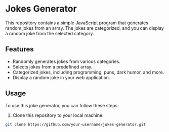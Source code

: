 # Jokes Generator

This repository contains a simple JavaScript program that generates random jokes from an array. The jokes are categorized, and you can display a random joke from the selected category.

## Features
- Randomly generates jokes from various categories.
- Selects jokes from a predefined array.
- Categorized jokes, including programming, puns, dark humor, and more.
- Display a random joke in your web application.

## Usage
To use this joke generator, you can follow these steps:

1. Clone this repository to your local machine:

```bash
git clone https://github.com/your-username/jokes-generator.git
